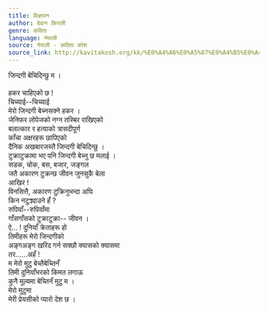 ```yaml
---
title: विज्ञापन
author: देवान किराती
genre: कविता
language: नेपाली
source: नेपाली - कविता कोश
source_link: http://kavitakosh.org/kk/%E0%A4%A6%E0%A5%87%E0%A4%B5%E0%A4%BE%E0%A4%A8_%E0%A4%95%E0%A4%BF%E0%A4%B0%E0%A4%BE%E0%A4%A4%E0%A5%80
---
```


जिन्दगी बेचिदिन्छु म ।  
   
हकर चाहिएको छ !  
चिच्याई--चिच्याई  
मेरो जिन्दगी बेच्नसक्ने हकर ।  
जेनिफर लोपेजको नग्न तस्बिर राखिएको  
बलात्कार र हत्याको त्रासदीपूर्ण  
काँचा अक्षरहरू छापिएको  
दैनिक अखबारजस्तै जिन्दगी बेचिदिन्छु ।  
टुक्राटुक्रामा भए पनि जिन्दगी बेच्नु छ मलाई ।  
सडक, चोक, बस, बजार, जङ्गल  
जतै अकारण टुक्रन्छ जीवन जुनसुकै बेला  
आखिर !  
विनसित्तै, अकारण टुक्रिनुभन्दा अघि  
किन नटुक्र्याउने हँ ?  
रुपियाँ--रुपियाँमा  
गाँसगाँसको टुक्राटुक्रा-- जीवन ।  
ऐ... ! दुनियाँ क्रेताहरू हो  
तिमीहरू मेरो जिन्दगीको  
अङ्गअङ्ग खरिद गर्न सक्छौ क्यासको क्यासमा  
तर......अहँ !  
म मेरो मुटु बेच्तैबेच्तिनँ  
तिमी दुनियाँभरको किमत लगाऊ  
कुनै मूल्यमा बेच्तिनँ मुटु म ।  
मेरो मुटुमा  
मेरी प्रेयसीको प्यारो देश छ ।
